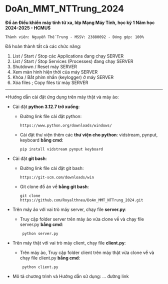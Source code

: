 # DoAn_MMT_NTTrung_2024

**Đồ án Điều khiển máy tính từ xa, lớp Mạng Máy Tính, học kỳ 1 Năm học 2024-2025 - HCMUS**

    Thành viên: Nguyễn Thế Trung - MSSV: 23880092 - Đóng góp: 100%

Đã hoàn thành tất cả các chức năng:

   1.	List / Start / Stop các Applications đang chạy SERVER 
   2.	List / Start / Stop Services (Processes) đang chạy SERVER 
   3.	Shutdown / Reset máy SERVER 
   4.	Xem màn hình hiện thời của máy SERVER 
   5.	Khóa / Bắt phím nhấn (keylogger) ở máy SERVER 
   6.	Xóa files ; Copy files từ máy SERVER

_________________________________________________________________________________________
*Hướng dẫn cài đặt ứng dụng trên máy thật và máy ảo:
    
- Cài đặt **python 3.12.7 trở xuống**:
  + Đường link file cài đặt python:
  
        https://www.python.org/downloads/windows/
    
  + Cài đặt thư viện thêm các **thư viện cho python**: vidstream, pynput, keyboard **bằng cmd**:
        
        pip install vidstream pynput keyboard
    
- Cài đặt **git bash**:
  + Đường link file cài đặt git bash:
  
        https://git-scm.com/downloads/win
    
  + Git clone đồ án về **bằng git bash**:
        
        git clone https://github.com/Royalthneu/DoAn_MMT_NTTrung_2024.git   

- Trên máy ảo với vai trò máy server, chạy file **server.py**: 
  + Truy cập folder server trên máy ảo vừa clone về và chạy file server.py **bằng cmd**:
         
         python server.py
  
- Trên máy thật với vai trò máy client, chạy file **client.py**:
  + Trên máy ảo, Truy cập folder client trên máy thật vừa clone về và chạy file client.py **bằng cmd**:
         
         python client.py

* Mô tả chương trình và Hướng dẫn sử dụng: ... đường link

